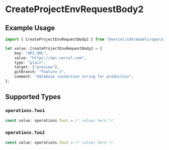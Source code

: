 # CreateProjectEnvRequestBody2

## Example Usage

```typescript
import { CreateProjectEnvRequestBody2 } from "@vercel/sdk/models/operations";

let value: CreateProjectEnvRequestBody2 = {
    key: "API_URL",
    value: "https://api.vercel.com",
    type: "plain",
    target: ["preview"],
    gitBranch: "feature-1",
    comment: "database connection string for production",
};
```

## Supported Types

### `operations.Two1`

```typescript
const value: operations.Two1 = /* values here */
```

### `operations.Two2`

```typescript
const value: operations.Two2 = /* values here */
```

